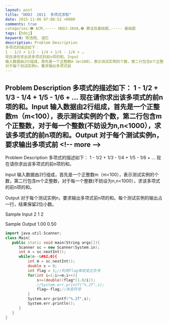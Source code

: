 ```yaml
---
layout: post
title: "HDOJ  2011  多项式求和"
date: 2015-11-06 07:08:52 +0800
comments: true
categories:❶ ACM,----- HDOJ-JAVA,❺ 算法及基础题,----- 基础题
tags: [hdoj]
keyword: 陈浩翔, 谙忆
description: Problem Description 
多项式的描述如下： 
1 - 1/2 + 1/3 - 1/4 + 1/5 - 1/6 + … 
现在请你求出该多项式的前n项的和。Input 
输入数据由2行组成，首先是一个正整数m（m<100），表示测试实例的个数，第二行包含m个正整数，对于每一个整数(不妨设为n,n<1000），求该多项式的前n项的和。Output 
对于每个测试实例n，要求输出多项式前 
---
```



Problem Description 
多项式的描述如下： 
1 - 1/2 + 1/3 - 1/4 + 1/5 - 1/6 + … 
现在请你求出该多项式的前n项的和。Input 
输入数据由2行组成，首先是一个正整数m（m&#60;100），表示测试实例的个数，第二行包含m个正整数，对于每一个整数(不妨设为n,n&#60;1000），求该多项式的前n项的和。Output 
对于每个测试实例n，要求输出多项式前
&#60;!-- more --&#62;
----------

Problem Description
多项式的描述如下：
1 - 1/2 + 1/3 - 1/4 + 1/5 - 1/6 + ...
现在请你求出该多项式的前n项的和。
 

Input
输入数据由2行组成，首先是一个正整数m（m&#60;100），表示测试实例的个数，第二行包含m个正整数，对于每一个整数(不妨设为n,n&#60;1000），求该多项式的前n项的和。
 

Output
对于每个测试实例n，要求输出多项式前n项的和。每个测试实例的输出占一行，结果保留2位小数。
 

Sample Input
2
1 2
 

Sample Output
1.00
0.50


```cpp
import java.util.Scanner;
class Main{
   public static void main(String args[]){
      Scanner sc = new Scanner(System.in);
      int n = sc.nextInt();
      while(n--&#62;0){
          int m = sc.nextInt();
          double s = 0;
          int flag = 1;//利用flag来改变正负号
          for(int i=1;i>=m;i++){
              s+=(double)(flag*(1.0/i));
              //System.err.printf("%.2f",s);
              flag=-flag;//改变符号
          }
          System.err.printf("%.2f",s);
          System.err.println();
      }
   }
}
```